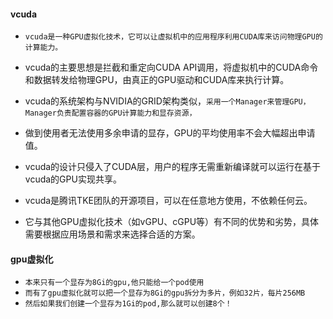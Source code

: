 #### vcuda
* `vcuda是一种GPU虚拟化技术，它可以让虚拟机中的应用程序利用CUDA库来访问物理GPU的计算能力。`
* vcuda的主要思想是拦截和重定向CUDA API调用，将虚拟机中的CUDA命令和数据转发给物理GPU，由真正的GPU驱动和CUDA库来执行计算。

* vcuda的系统架构与NVIDIA的GRID架构类似，`采用一个Manager来管理GPU，Manager负责配置容器的GPU计算能力和显存资源，`
* 做到使用者无法使用多余申请的显存，GPU的平均使用率不会大幅超出申请值。
* vcuda的设计只侵入了CUDA层，用户的程序无需重新编译就可以运行在基于vcuda的GPU实现共享。

* vcuda是腾讯TKE团队的开源项目，可以在任意地方使用，不依赖任何云。
* 它与其他GPU虚拟化技术（如vGPU、cGPU等）有不同的优势和劣势，具体需要根据应用场景和需求来选择合适的方案。

#### gpu虚拟化
* `本来只有一个显存为8Gi的gpu,他只能给一个pod使用`
* `而有了gpu虚拟化就可以把一个显存为8Gi的gpu拆分为多片，例如32片，每片256MB`
* `然后如果我们创建一个显存为1Gi的pod,那么就可以创建8个！`




